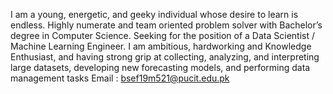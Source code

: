 I am a young, energetic, and geeky individual whose desire to learn is endless. Highly numerate and team oriented problem solver with Bachelor’s degree in Computer Science. Seeking for the position of a Data Scientist / Machine Learning Engineer. I am ambitious, hardworking and Knowledge Enthusiast, and having strong grip at collecting, analyzing, and interpreting large datasets, developing new forecasting models, and performing data management tasks
Email : bsef19m521@pucit.edu.pk
